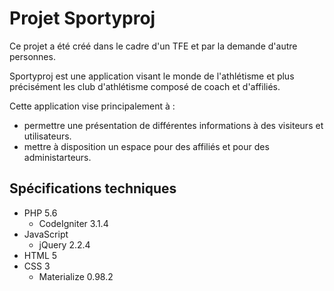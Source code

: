 # Projet Sportyproj

Ce projet a été créé dans le cadre d'un TFE et par la demande d'autre personnes.

Sportyproj est une application visant le monde de l'athlétisme et plus précisément les club d'athlétisme composé de coach et d'affiliés.

Cette application vise principalement à :
* permettre une présentation de différentes informations à des visiteurs et utilisateurs.
* mettre à disposition un espace pour des affiliés et pour des administarteurs.

## Spécifications techniques
* PHP 5.6
  * CodeIgniter 3.1.4
* JavaScript
  * jQuery 2.2.4
* HTML 5 
* CSS 3
  * Materialize 0.98.2
